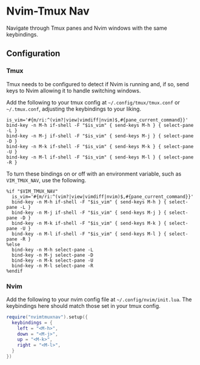 # Nvim-Tmux Nav

Navigate through Tmux panes and Nvim windows with the same keybindings.


## Configuration


### Tmux

Tmux needs to be configured to detect if Nvim is running and, if so, send keys
to Nvim allowing it to handle switching windows.

Add the following to your tmux config at `~/.config/tmux/tmux.conf` or
`~/.tmux.conf`, adjusting the keybindings to your liking.

```tmux
is_vim='#{m/ri:^(vim?|view|vimdiff|nvim)$,#{pane_current_command}}'
bind-key -n M-h if-shell -F "$is_vim" { send-keys M-h } { select-pane -L }
bind-key -n M-j if-shell -F "$is_vim" { send-keys M-j } { select-pane -D }
bind-key -n M-k if-shell -F "$is_vim" { send-keys M-k } { select-pane -U }
bind-key -n M-l if-shell -F "$is_vim" { send-keys M-l } { select-pane -R }
```

To turn these bindings on or off with an environment variable, such as
`VIM_TMUX_NAV`, use the following.

```tmux
%if "$VIM_TMUX_NAV"
  is_vim='#{m/ri:^(vim?|view|vimdiff|nvim)$,#{pane_current_command}}'
  bind-key -n M-h if-shell -F "$is_vim" { send-keys M-h } { select-pane -L }
  bind-key -n M-j if-shell -F "$is_vim" { send-keys M-j } { select-pane -D }
  bind-key -n M-k if-shell -F "$is_vim" { send-keys M-k } { select-pane -U }
  bind-key -n M-l if-shell -F "$is_vim" { send-keys M-l } { select-pane -R }
%else
  bind-key -n M-h select-pane -L
  bind-key -n M-j select-pane -D
  bind-key -n M-k select-pane -U
  bind-key -n M-l select-pane -R
%endif
```


### Nvim

Add the following to your nvim config file at `~/.config/nvim/init.lua`. The
keybindings here should match those set in your tmux config.

```lua
require("nvimtmuxnav").setup({
  keybindings = {
    left = "<M-h>",
    down = "<M-j>",
    up = "<M-k>",
    right = "<M-l>",
  }
})
```

